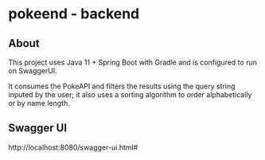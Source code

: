 # pokeend - backend

## About

This project uses Java 11 + Spring Boot with Gradle and is configured to run on SwaggerUI.

It consumes the PokeAPI and filters the results using the query string inputed by the user; it also uses a sorting algorithm to order alphabetically or by name length.

## Swagger UI

http://localhost:8080/swagger-ui.html#